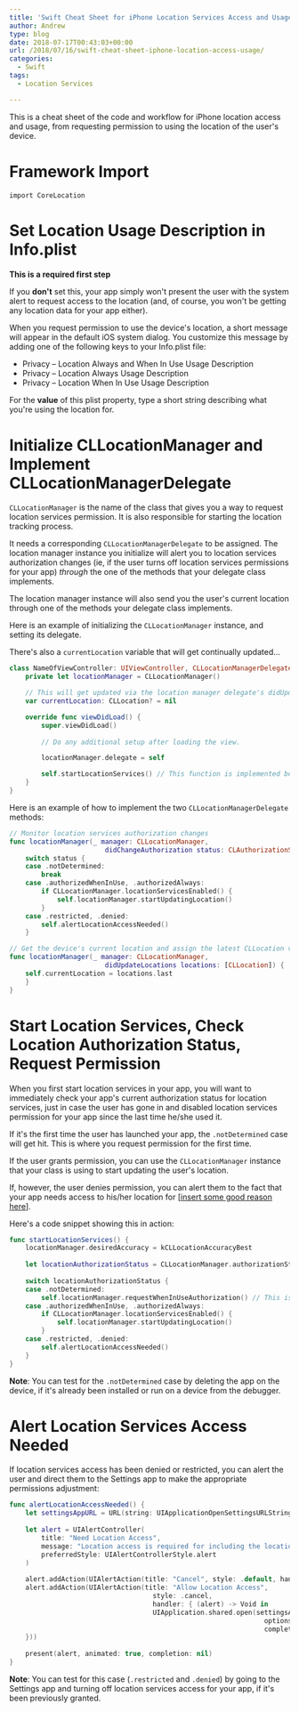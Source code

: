```yaml
---
title: 'Swift Cheat Sheet for iPhone Location Services Access and Usage'
author: Andrew
type: blog
date: 2018-07-17T00:43:03+00:00
url: /2018/07/16/swift-cheat-sheet-iphone-location-access-usage/
categories:
  - Swift
tags:
  - Location Services

---
```

This is a cheat sheet of the code and workflow for iPhone location access and usage, from requesting permission to using the location of the user's device.


<a name="framework-import" class="jump-target"></a>

# Framework Import

`import CoreLocation`

<a name="location-usage-description" class="jump-target"></a>

# Set Location Usage Description in Info.plist

**This is a required first step**

If you **don't** set this, your app simply won't present the user with the system alert to request access to the location (and, of course, you won't be getting any location data for your app either).

When you request permission to use the device's location, a short message will appear in the default iOS system dialog. You customize this message by adding one of the following keys to your Info.plist file:

  * Privacy – Location Always and When In Use Usage Description
  * Privacy – Location Always Usage Description
  * Privacy – Location When In Use Usage Description

For the **value** of this plist property, type a short string describing what you're using the location for.

<a name="location-manager-delegate" class="jump-target"></a>

# Initialize CLLocationManager and Implement CLLocationManagerDelegate

`CLLocationManager` is the name of the class that gives you a way to request location services permission. It is also responsible for starting the location tracking process.

It needs a corresponding `CLLocationManagerDelegate` to be assigned. The location manager instance you initialize will alert you to location services authorization changes (ie, if the user turns off location services permissions for your app) _through_ the one of the methods that your delegate class implements.

The location manager instance will also send you the user's current location through one of the methods your delegate class implements.

Here is an example of initializing the `CLLocationManager` instance, and setting its delegate.

There's also a `currentLocation` variable that will get continually updated&#8230;

```swift
class NameOfViewController: UIViewController, CLLocationManagerDelegate {
    private let locationManager = CLLocationManager()

    // This will get updated via the location manager delegate's didUpdateLocations method
    var currentLocation: CLLocation? = nil 

    override func viewDidLoad() {
        super.viewDidLoad()
        
        // Do any additional setup after loading the view.

        locationManager.delegate = self

        self.startLocationServices() // This function is implemented below...
    }
}
```

Here is an example of how to implement the two `CLLocationManagerDelegate` methods:

```swift
// Monitor location services authorization changes
func locationManager(_ manager: CLLocationManager,
                        didChangeAuthorization status: CLAuthorizationStatus) {
    switch status {
    case .notDetermined: 
        break
    case .authorizedWhenInUse, .authorizedAlways:
        if CLLocationManager.locationServicesEnabled() {
            self.locationManager.startUpdatingLocation()
        }
    case .restricted, .denied: 
        self.alertLocationAccessNeeded()
    }

// Get the device's current location and assign the latest CLLocation value to your tracking variable
func locationManager(_ manager: CLLocationManager,
                        didUpdateLocations locations: [CLLocation]) {
    self.currentLocation = locations.last
    }
}
```

<a name="start-location-services" class="jump-target"></a>

# Start Location Services, Check Location Authorization Status, Request Permission

When you first start location services in your app, you will want to immediately check your app's current authorization status for location services, just in case the user has gone in and disabled location services permission for your app since the last time he/she used it.

If it's the first time the user has launched your app, the `.notDetermined` case will get hit. This is where you request permission for the first time.

If the user grants permission, you can use the `CLLocationManager` instance that your class is using to start updating the user's location.

If, however, the user denies permission, you can alert them to the fact that your app needs access to his/her location for [[insert some good reason here][1]].

Here's a code snippet showing this in action:

```swift
func startLocationServices() {
    locationManager.desiredAccuracy = kCLLocationAccuracyBest
    
    let locationAuthorizationStatus = CLLocationManager.authorizationStatus()
    
    switch locationAuthorizationStatus {
    case .notDetermined: 
        self.locationManager.requestWhenInUseAuthorization() // This is where you request permission to use location services
    case .authorizedWhenInUse, .authorizedAlways:
        if CLLocationManager.locationServicesEnabled() {
            self.locationManager.startUpdatingLocation()
        }
    case .restricted, .denied: 
        self.alertLocationAccessNeeded()
    }
}
```

**Note**: You can test for the `.notDetermined` case by deleting the app on the device, if it's already been installed or run on a device from the debugger.

<a name="alert-location-access-needed" class="jump-target"></a>

# Alert Location Services Access Needed

If location services access has been denied or restricted, you can alert the user and direct them to the Settings app to make the appropriate permissions adjustment:

```swift
func alertLocationAccessNeeded() {
    let settingsAppURL = URL(string: UIApplicationOpenSettingsURLString)!
    
    let alert = UIAlertController(
        title: "Need Location Access",
        message: "Location access is required for including the location of the hazard.",
        preferredStyle: UIAlertControllerStyle.alert
    )
    
    alert.addAction(UIAlertAction(title: "Cancel", style: .default, handler: nil))
    alert.addAction(UIAlertAction(title: "Allow Location Access",
                                    style: .cancel,
                                    handler: { (alert) -> Void in
                                    UIApplication.shared.open(settingsAppURL,
                                                                options: [:],
                                                                completionHandler: nil)
    }))
    
    present(alert, animated: true, completion: nil)
}
```

**Note**: You can test for this case (`.restricted` and `.denied`) by going to the Settings app and turning off location services access for your app, if it's been previously granted.

<a name="share" class="jump-target"></a>

 [1]: #location-usage-description